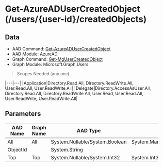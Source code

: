 # Get-AzureADUserCreatedObject (/users/{user-id}/createdObjects)

## Data

+ AAD Command: [Get-AzureADUserCreatedObject](https://docs.microsoft.com/en-us/powershell/module/AzureAD/Get-AzureADUserCreatedObject)
+ AAD Module: AzureAD
+ Graph Command: [Get-MgUserCreatedObject](https://docs.microsoft.com/en-us/powershell/module/Microsoft.Graph.Users/Get-MgUserCreatedObject)
+ Graph Module: Microsoft.Graph.Users

> Scopes Needed (any one)

|---|---|
|Application|Directory.Read.All, Directory.ReadWrite.All, User.Read.All, User.ReadWrite.All|
|Delegate|Directory.AccessAsUser.All, Directory.Read.All, Directory.ReadWrite.All, User.Read, User.Read.All, User.ReadWrite, User.ReadWrite.All|

## Parameters

|AAD Name|Graph Name|AAD Type|Graph Type|Infos|
|---|---|---|---|---|
|All|All|System.Nullable/System.Boolean|System.Management.Automation.SwitchParameter||
|ObjectId||System.String|||
|Top|Top|System.Nullable/System.Int32|System.Int32||

